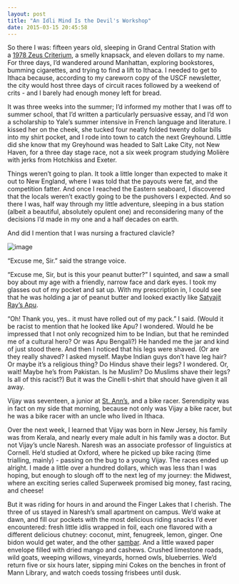 ```yaml
---
layout: post
title: "An Idli Mind Is the Devil's Workshop"
date: 2015-03-15 20:45:58
---
```


So there I was: fifteen years old, sleeping in Grand Central Station with a [1978 Zeus Criterium](http://www.speedbicycles.ch/showBike.php?enr=225), a smelly knapsack, and eleven dollars to my name. For three days, I’d wandered around Manhattan, exploring bookstores, bumming cigarettes, and trying to find a lift to Ithaca. I needed to get to Ithaca because, according to my careworn copy of the USCF newsletter, the city would host three days of circuit races followed by a weekend of crits - and I barely had enough money left for bread.

It was three weeks into the summer; I’d informed my mother that I was off to summer school, that I’d written a particularly persuasive essay, and I’d won a scholarship to Yale’s summer intensive in French language and literature. I kissed her on the cheek, she tucked four neatly folded twenty dollar bills into my shirt pocket, and I rode into town to catch the next Greyhound. Little did she know that my Greyhound was headed to Salt Lake City, not New Haven, for a three day stage race, not a six week program studying Molière with jerks from Hotchkiss and Exeter.

Things weren’t going to plan. It took a little longer than expected to make it out to New England, where I was told that the payouts were fat, and the competition fatter. And once I reached the Eastern seaboard, I discovered that the locals weren’t exactly going to be the pushovers I expected. And so there I was, half way through my little adventure, sleeping in a bus station (albeit a beautiful, absolutely opulent one) and reconsidering many of the decisions I’d made in my one and a half decades on earth.

And did I mention that I was nursing a fractured clavicle?

![image](https://38.media.tumblr.com/4a30c14ab1729188b822f2057d454eac/tumblr_inline_nl9toiTA1Y1tp5evn.png)

“Excuse me, Sir.” said the strange voice.

“Excuse me, Sir, but is this your peanut butter?” I squinted, and saw a small boy about my age with a friendly, narrow face and dark eyes. I took my glasses out of my pocket and sat up. With my prescription in, I could see that he was holding a jar of peanut butter and looked exactly like [Satyajit Ray’s Apu](http://www.youtube.com/watch?v=ro-AQvbXb5c).

“Oh! Thank you, yes.. it must have rolled out of my pack.” I said. (Would it be racist to mention that he looked like Apu? I wondered. Would he be impressed that I not only recognized him to be Indian, but that he reminded me of a cultural hero? Or was Apu Bengali?) He handed me the jar and kind of just stood there. And then I noticed that his legs were shaved. (Or are they really shaved? I asked myself. Maybe Indian guys don’t have leg hair? Or maybe it’s a religious thing? Do Hindus shave their legs? I wondered. Or, wait! Maybe he’s from Pakistan. Is he Muslim? Do Muslims shave their legs? Is all of this racist?) But it was the Cinelli t-shirt that should have given it all away.

Vijay was seventeen, a junior at [St. Ann’s](http://www.saintannsny.org/), and a bike racer. Serendipity was in fact on my side that morning, because not only was Vijay a bike racer, but he was a bike racer with an uncle who lived in Ithaca.

Over the next week, I learned that Vijay was born in New Jersey, his family was from Kerala, and nearly every male adult in his family was a doctor. But not Vijay’s uncle Naresh. Naresh was an associate professor of linguistics at Cornell. He’d studied at Oxford, where he picked up bike racing (time trialling, mainly) - passing on the bug to a young Vijay. The races ended up alright. I made a little over a hundred dollars, which was less than I was hoping, but enough to slough off to the next leg of my journey: the Midwest, where an exciting series called Superweek promised big money, fast racing, and cheese!

But it was riding for hours in and around the Finger Lakes that I cherish. The three of us stayed in Naresh’s small apartment on campus. We’d wake at dawn, and fill our pockets with the most delicious riding snacks I’d ever encountered: fresh little idlis wrapped in foil, each one flavored with a different delicious chutney: coconut, mint, fenugreek, lemon, ginger. One bidon would get water, and the other [sambar](http://www.youtube.com/watch?v=4G4pVsl1xtM). And a little waxed paper envelope filled with dried mango and cashews. Crushed limestone roads, wild goats, weeping willows, vineyards, horned owls, blueberries. We’d return five or six hours later, sipping mini Cokes on the benches in front of Mann Library, and watch coeds tossing frisbees until dusk.
